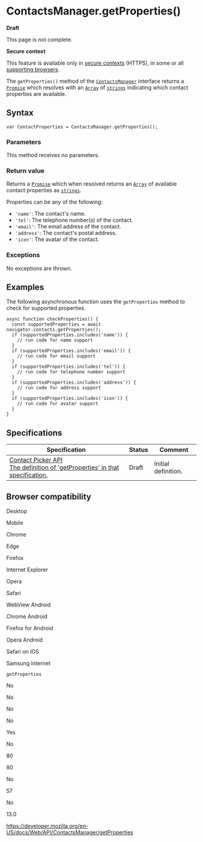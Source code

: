 # ContactsManager.getProperties()

**Draft**

This page is not complete.

**Secure context**

This feature is available only in [secure contexts](https://developer.mozilla.org/en-US/docs/Web/Security/Secure_Contexts) (HTTPS), in some or all [supporting browsers](#browser_compatibility).

The `getProperties()` method of the [`ContactsManager`](../contactsmanager) interface returns a [`Promise`](https://developer.mozilla.org/en-US/docs/Web/JavaScript/Reference/Global_Objects/Promise) which resolves with an [`Array`](https://developer.mozilla.org/en-US/docs/Web/JavaScript/Reference/Global_Objects/Array) of [`strings`](https://developer.mozilla.org/en-US/docs/Web/JavaScript/Reference/Global_Objects/String) indicating which contact properties are available.

## Syntax

    var ContactProperties = ContactsManager.getProperties();

### Parameters

This method receives no parameters.

### Return value

Returns a [`Promise`](https://developer.mozilla.org/en-US/docs/Web/JavaScript/Reference/Global_Objects/Promise) which when resolved returns an [`Array`](https://developer.mozilla.org/en-US/docs/Web/JavaScript/Reference/Global_Objects/Array) of available contact properties as [`strings`](https://developer.mozilla.org/en-US/docs/Web/JavaScript/Reference/Global_Objects/String).

Properties can be any of the following:

- `'name'`: The contact's name.
- `'tel'`: The telephone number(s) of the contact.
- `'email'`: The email address of the contact.
- `'address'`: The contact's postal address.
- `'icon'`: The avatar of the contact.

### Exceptions

No exceptions are thrown.

## Examples

The following asynchronous function uses the `getProperties` method to check for supported properties.

    async function checkProperties() {
      const supportedProperties = await navigator.contacts.getProperties();
      if (supportedProperties.includes('name')) {
        // run code for name support
      }
      if (supportedProperties.includes('email')) {
        // run code for email support
      }
      if (supportedProperties.includes('tel')) {
        // run code for telephone number support
      }
      if (supportedProperties.includes('address')) {
        // run code for address support
      }
      if (supportedProperties.includes('icon')) {
        // run code for avatar support
      }
    }

## Specifications

<table><thead><tr class="header"><th>Specification</th><th>Status</th><th>Comment</th></tr></thead><tbody><tr class="odd"><td><a href="https://wicg.github.io/contact-api/spec/#dom-contactsmanager-getproperties">Contact Picker API<br />
<span class="small">The definition of 'getProperties' in that specification.</span></a></td><td><span class="spec-draft">Draft</span></td><td>Initial definition.</td></tr></tbody></table>

## Browser compatibility

Desktop

Mobile

Chrome

Edge

Firefox

Internet Explorer

Opera

Safari

WebView Android

Chrome Android

Firefox for Android

Opera Android

Safari on IOS

Samsung Internet

`getProperties`

No

No

No

No

Yes

No

80

80

No

57

No

13.0

<a href="https://developer.mozilla.org/en-US/docs/Web/API/ContactsManager/getProperties" class="_attribution-link">https://developer.mozilla.org/en-US/docs/Web/API/ContactsManager/getProperties</a>
